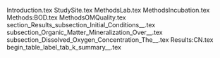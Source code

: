Introduction.tex
StudySite.tex
MethodsLab.tex
MethodsIncubation.tex
Methods:BOD.tex
MethodsOMQuality.tex
section_Results_subsection_Initial_Conditions__.tex
subsection_Organic_Matter_Mineralization_Over__.tex
subsection_Dissolved_Oxygen_Concentration_The__.tex
Results:CN.tex
begin_table_label_tab_k_summary__.tex